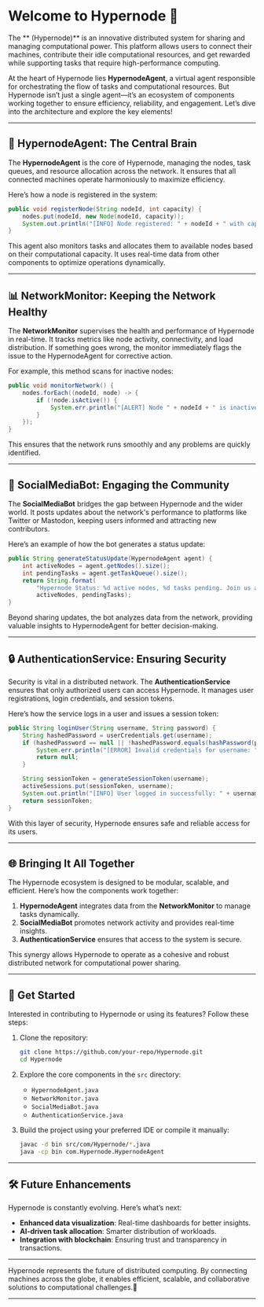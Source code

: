 # Welcome to Hypernode 🚀

The **  (Hypernode)** is an innovative distributed system for sharing and managing computational power. This platform allows users to connect their machines, contribute their idle computational resources, and get rewarded while supporting tasks that require high-performance computing.

At the heart of Hypernode lies **HypernodeAgent**, a virtual agent responsible for orchestrating the flow of tasks and computational resources. But Hypernode isn’t just a single agent—it’s an ecosystem of components working together to ensure efficiency, reliability, and engagement. Let’s dive into the architecture and explore the key elements!

---

## 🌟 HypernodeAgent: The Central Brain  

The **HypernodeAgent** is the core of Hypernode, managing the nodes, task queues, and resource allocation across the network. It ensures that all connected machines operate harmoniously to maximize efficiency.

Here’s how a node is registered in the system:  

```java
public void registerNode(String nodeId, int capacity) {
    nodes.put(nodeId, new Node(nodeId, capacity));
    System.out.println("[INFO] Node registered: " + nodeId + " with capacity " + capacity);
}
```

This agent also monitors tasks and allocates them to available nodes based on their computational capacity. It uses real-time data from other components to optimize operations dynamically.

---

## 📊 NetworkMonitor: Keeping the Network Healthy  

The **NetworkMonitor** supervises the health and performance of Hypernode in real-time. It tracks metrics like node activity, connectivity, and load distribution. If something goes wrong, the monitor immediately flags the issue to the HypernodeAgent for corrective action.

For example, this method scans for inactive nodes:  

```java
public void monitorNetwork() {
    nodes.forEach((nodeId, node) -> {
        if (!node.isActive()) {
            System.err.println("[ALERT] Node " + nodeId + " is inactive!");
        }
    });
}
```

This ensures that the network runs smoothly and any problems are quickly identified.

---

## 🤖 SocialMediaBot: Engaging the Community  

The **SocialMediaBot** bridges the gap between Hypernode and the wider world. It posts updates about the network's performance to platforms like Twitter or Mastodon, keeping users informed and attracting new contributors.

Here’s an example of how the bot generates a status update:  

```java
public String generateStatusUpdate(HypernodeAgent agent) {
    int activeNodes = agent.getNodes().size();
    int pendingTasks = agent.getTaskQueue().size();
    return String.format(
        "Hypernode Status: %d active nodes, %d tasks pending. Join us and contribute your computational power!",
        activeNodes, pendingTasks);
}
```

Beyond sharing updates, the bot analyzes data from the network, providing valuable insights to HypernodeAgent for better decision-making.

---

## 🔒 AuthenticationService: Ensuring Security  

Security is vital in a distributed network. The **AuthenticationService** ensures that only authorized users can access Hypernode. It manages user registrations, login credentials, and session tokens.  

Here’s how the service logs in a user and issues a session token:  

```java
public String loginUser(String username, String password) {
    String hashedPassword = userCredentials.get(username);
    if (hashedPassword == null || !hashedPassword.equals(hashPassword(password))) {
        System.err.println("[ERROR] Invalid credentials for username: " + username);
        return null;
    }

    String sessionToken = generateSessionToken(username);
    activeSessions.put(sessionToken, username);
    System.out.println("[INFO] User logged in successfully: " + username);
    return sessionToken;
}
```

With this layer of security, Hypernode ensures safe and reliable access for its users.

---

## 🌐 Bringing It All Together  

The Hypernode ecosystem is designed to be modular, scalable, and efficient. Here’s how the components work together:  

1. **HypernodeAgent** integrates data from the **NetworkMonitor** to manage tasks dynamically.  
2. **SocialMediaBot** promotes network activity and provides real-time insights.  
3. **AuthenticationService** ensures that access to the system is secure.  

This synergy allows Hypernode to operate as a cohesive and robust distributed network for computational power sharing.

---

## 🚀 Get Started  

Interested in contributing to Hypernode or using its features? Follow these steps:  

1. Clone the repository:  
   ```bash
   git clone https://github.com/your-repo/Hypernode.git
   cd Hypernode
   ```

2. Explore the core components in the `src` directory:  
   - `HypernodeAgent.java`
   - `NetworkMonitor.java`
   - `SocialMediaBot.java`
   - `AuthenticationService.java`

3. Build the project using your preferred IDE or compile it manually:  
   ```bash
   javac -d bin src/com/Hypernode/*.java
   java -cp bin com.Hypernode.HypernodeAgent
   ```

---

## 🛠 Future Enhancements  

Hypernode is constantly evolving. Here’s what’s next:  
- **Enhanced data visualization**: Real-time dashboards for better insights.  
- **AI-driven task allocation**: Smarter distribution of workloads.  
- **Integration with blockchain**: Ensuring trust and transparency in transactions.

---

Hypernode represents the future of distributed computing. By connecting machines across the globe, it enables efficient, scalable, and collaborative solutions to computational challenges.🚀  

--- 
